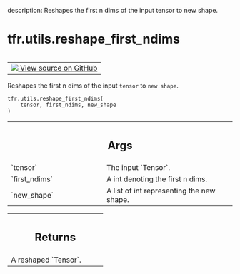 description: Reshapes the first n dims of the input tensor to new shape.

<div itemscope itemtype="http://developers.google.com/ReferenceObject">
<meta itemprop="name" content="tfr.utils.reshape_first_ndims" />
<meta itemprop="path" content="Stable" />
</div>

# tfr.utils.reshape_first_ndims

<!-- Insert buttons and diff -->

<table class="tfo-notebook-buttons tfo-api nocontent" align="left">
<td>
  <a target="_blank" href="https://github.com/tensorflow/ranking/tree/master/tensorflow_ranking/python/utils.py#L219-L237">
    <img src="https://www.tensorflow.org/images/GitHub-Mark-32px.png" />
    View source on GitHub
  </a>
</td>
</table>

Reshapes the first n dims of the input `tensor` to `new shape`.

<pre class="devsite-click-to-copy prettyprint lang-py tfo-signature-link">
<code>tfr.utils.reshape_first_ndims(
    tensor, first_ndims, new_shape
)
</code></pre>

<!-- Placeholder for "Used in" -->

<!-- Tabular view -->
 <table class="responsive fixed orange">
<colgroup><col width="214px"><col></colgroup>
<tr><th colspan="2"><h2 class="add-link">Args</h2></th></tr>

<tr>
<td>
`tensor`
</td>
<td>
The input `Tensor`.
</td>
</tr><tr>
<td>
`first_ndims`
</td>
<td>
A int denoting the first n dims.
</td>
</tr><tr>
<td>
`new_shape`
</td>
<td>
A list of int representing the new shape.
</td>
</tr>
</table>

<!-- Tabular view -->
 <table class="responsive fixed orange">
<colgroup><col width="214px"><col></colgroup>
<tr><th colspan="2"><h2 class="add-link">Returns</h2></th></tr>
<tr class="alt">
<td colspan="2">
A reshaped `Tensor`.
</td>
</tr>

</table>
